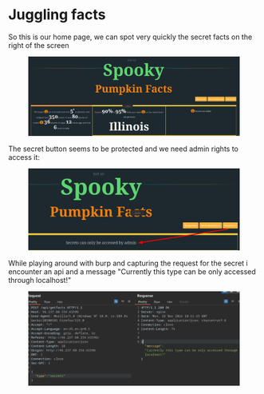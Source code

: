 # Juggling facts

So this is our home page, we can spot very quickly the secret facts on the right of the screen

<figure><img src="../../../../.gitbook/assets/image (8) (1) (1).png" alt=""><figcaption></figcaption></figure>

The secret button seems to be protected and we need admin rights to access it:

<figure><img src="../../../../.gitbook/assets/image (1) (1) (1) (1) (1).png" alt=""><figcaption></figcaption></figure>

While playing around with burp and capturing the request for the secret i encounter an api and a message "Currently this type can be only accessed through localhost!"

<figure><img src="../../../../.gitbook/assets/image (2) (1) (1) (1) (1).png" alt=""><figcaption></figcaption></figure>
